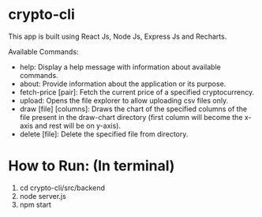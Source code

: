 # crypto-cli

This app is built using React Js, Node Js, Express Js and Recharts.

Available Commands:
- help: Display a help message with information about available commands.
- about: Provide information about the application or its purpose.
- fetch-price [pair]: Fetch the current price of a specified cryptocurrency.
- upload: Opens the file explorer to allow uploading csv files only.
- draw [file] [columns]: Draws the chart of the specified columns of the file present in the draw-chart directory (first column will become the x-axis and rest will be on y-axis).
- delete [file]: Delete the specified file from directory.

# How to Run: (In terminal)
1. cd crypto-cli/src/backend
2. node server.js
3. npm start


